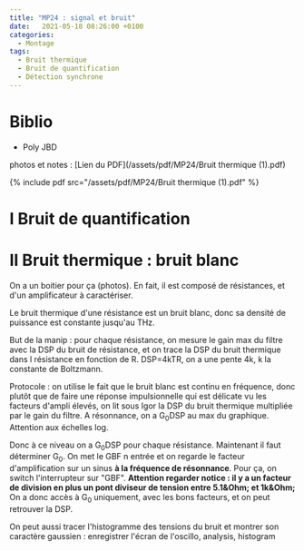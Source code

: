 ```yaml
---
title: "MP24 : signal et bruit"
date:   2021-05-18 08:26:00 +0100
categories:
  - Montage
tags:
  - Bruit thermique
  - Bruit de quantification
  - Détection synchrone
---
```

# Biblio
- Poly JBD


photos et notes : [Lien du PDF](/assets/pdf/MP24/Bruit thermique (1).pdf)

{% include pdf src="/assets/pdf/MP24/Bruit thermique (1).pdf" %}

# I Bruit de quantification
# II Bruit thermique : bruit blanc

On a un boitier pour ça (photos). En fait, il est composé de résistances, et d'un amplificateur à caractériser.

Le bruit thermique d'une résistance est un bruit blanc, donc sa densité de puissance est constante jusqu'au THz.

But de la manip : pour chaque résistance, on mesure le gain max du filtre avec la DSP du bruit de résistance, et on trace la DSP du bruit thermique dans l résistance en fonction de R. DSP=4kTR, on a une pente 4k, k la constante de Boltzmann.

Protocole : on utilise le fait que le bruit blanc est continu en fréquence, donc plutôt que de faire une réponse impulsionnelle qui est délicate vu les facteurs d'ampli élevés, on lit sous Igor la DSP du bruit thermique multipliée par le gain du filtre. A résonnance, on a G<sub>0</sub>DSP au max du graphique. Attention aux échelles log.

Donc à ce niveau on a G<sub>0</sub>DSP pour chaque résistance. Maintenant il faut déterminer G<sub>0</sub>. On met le GBF n entrée et on regarde le facteur d'amplification sur un sinus **à la fréquence de résonnance**. Pour ça, on switch l'interrupteur sur "GBF". **Attention regarder notice : il y a un facteur de division en plus un pont diviseur de tension entre 5.1&Ohm; et 1k&Ohm;** On a donc accès à  G<sub>0</sub> uniquement, avec les bons facteurs, et on peut retrouver la DSP.

On peut aussi tracer l'histogramme des tensions du bruit et montrer son caractère gaussien : enregistrer l'écran de l'oscillo, analysis, histogram
